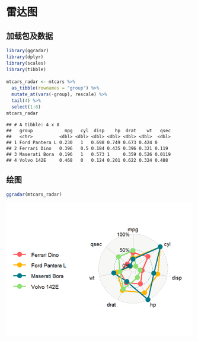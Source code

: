 雷达图
================

## 加载包及数据

``` r
library(ggradar)
library(dplyr)
library(scales)
library(tibble)

mtcars_radar <- mtcars %>% 
  as_tibble(rownames = "group") %>% 
  mutate_at(vars(-group), rescale) %>% 
  tail(4) %>% 
  select(1:8)
mtcars_radar
```

    ## # A tibble: 4 x 8
    ##   group            mpg   cyl  disp    hp  drat    wt   qsec
    ##   <chr>          <dbl> <dbl> <dbl> <dbl> <dbl> <dbl>  <dbl>
    ## 1 Ford Pantera L 0.230   1   0.698 0.749 0.673 0.424 0     
    ## 2 Ferrari Dino   0.396   0.5 0.184 0.435 0.396 0.321 0.119 
    ## 3 Maserati Bora  0.196   1   0.573 1     0.359 0.526 0.0119
    ## 4 Volvo 142E     0.468   0   0.124 0.201 0.622 0.324 0.488

## 绘图

``` r
ggradar(mtcars_radar)
```
![雷达图](https://github.com/yuan1615/R-Visualization/blob/master/02%20雷达图/雷达图.png)
